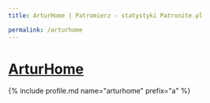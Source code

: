 ```yaml
---
title: ArturHome | Patromierz - statystyki Patronite.pl

permalink: /arturhome
---
```


# [ArturHome](https://patronite.pl/arturhome)

{% include profile.md name="arturhome" prefix="a" %}

